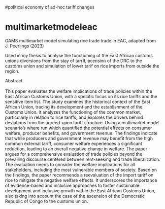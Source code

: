 #political economy of ad-hoc tariff changes

# multimarketmodeleac
GAMS multimarket model simulating rice trade trade in EAC, adapted from J. Peerlings (2023)<br>

Used in my thesis to analyse the functioning of the East African customs unions diversions from the stay of tarrif, acension of the DRC to the customs union 
and simulation of lower tarif on rice imports from outside the region. 

Abstract<br>
<br>
This paper evaluates the welfare implications of trade policies within the East African Customs Union, with a specific focus on its rice tariffs and the sensitive item list. The study examines the historical context of the East African Union, tracing its development and the establishment of the Customs Union. It analyzes the functioning of the common market, particularly in relation to rice tariffs, and explores the drivers behind deviations from the agreed-upon tariff structure. Using a multimarket model scenario’s where run which quantified the potential effects on consumer welfare, producer benefits, and government revenue. The findings indicate that while producers and government revenue may benefit from the high common external tariff, consumer welfare experiences a significant reduction, leading to an overall negative change in welfare. The paper argues for a comprehensive evaluation of trade policies beyond the prevailing discourse centered between rent-seeking and trade liberalization. The evaluation needs to consider the welfare implications for all stakeholders, including the most vulnerable members of society. Based on the findings, the paper recommends a reevaluation of the import tariff on rice to mitigate the negative welfare effects. It underscores the importance of evidence-based and inclusive approaches to foster sustainable development and inclusive growth within the East African Customs Union, also taking into account the case of the ascension of the Democratic Republic of Congo to the customs union.


